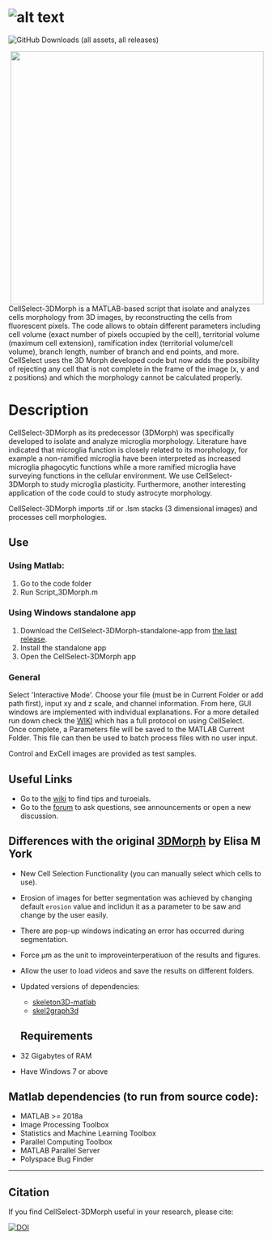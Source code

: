 
# ![alt text](https://github.com/CGK-Laboratory/.github/assets/133057205/2d6d4003-04c6-4772-a32e-27d45efd12fa "Logo Title Text 1")
![GitHub Downloads (all assets, all releases)](https://img.shields.io/github/downloads/CGK-Laboratory/CellSelect-3DMorph/total?style=for-the-badge&color=0c9310)


<img align="right" src="https://github.com/CGK-Laboratory/CellSelect_3DMorph/assets/133057205/84d05c81-4c03-4797-9398-2243a37b15f6" width="500">
CellSelect-3DMorph is a MATLAB-based script that isolate and analyzes cells morphology from 3D images, by reconstructing the cells from fluorescent pixels. The code allows to obtain different parameters including cell volume (exact number of pixels occupied by the cell), territorial volume (maximum cell extension), ramification index (territorial volume/cell volume), branch length, number of branch and end points, and more. CellSelect uses the 3D Morph developed code but now adds the possibility of rejecting any cell that is not complete in the frame of the image (x, y and z positions) and which the morphology cannot be calculated properly.


Description
===========
CellSelect-3DMorph as its predecessor (3DMorph) was specifically developed to isolate and analyze microglia morphology. Literature have indicated that microglia function is closely related to its morphology, for example a non-ramified microglia have been interpreted as increased microglia phagocytic functions while a more ramified microglia have surveying functions in the cellular environment. We use CellSelect-3DMorph to study microglia plasticity. Furthermore, another interesting application of the code could to study astrocyte morphology. 

CellSelect-3DMorph imports .tif or .lsm stacks (3 dimensional images) and processes cell morphologies.

## Use

### Using Matlab:
1. Go to the code folder
2. Run Script_3DMorph.m

### Using Windows standalone app
1. Download the CellSelect-3DMorph-standalone-app from [the last release](https://github.com/CGK-Laboratory/CellSelect-3DMorph/releases/latest).
2. Install the standalone app
3. Open the CellSelect-3DMorph app

### General
Select 'Interactive Mode'. Choose your file (must be in Current Folder or add path first), input xy and z scale, and channel information. 
From here, GUI windows are implemented with individual explanations. For a more detailed run down check the [WIKI]() which has a full protocol on using CellSelect. 
Once complete, a Parameters file will be saved to the MATLAB Current Folder. This file can then be used to batch process files with no user input. 

Control and ExCell images are provided as test samples. 

## Useful Links

- Go to the [wiki](https://github.com/CGK-Laboratory/CellSelect-3DMorph/wiki) to find tips and turoeials.
- Go to the [forum](https://github.com/CGK-Laboratory/CellSelect-3DMorph/discussions) to ask questions, see announcements or open a new discussion.
  
## Differences with the original [3DMorph](https://github.com/ElisaYork/3DMorph) by Elisa M York
- New Cell Selection Functionality (you can manually select which cells to use).
- Erosion of images for better segmentation was achieved by changing default `erosion` value and inclidun it as a parameter to be saw and change by the user easily.
- There are pop-up windows indicating an error has occurred during segmentation.
- Force µm as the unit to improveinterperatiuon of the results and figures.
- Allow the user to load videos and save the results on different folders.
- Updated versions of dependencies:
  * [skeleton3D-matlab](https://github.com/phi-max/skeleton3d-matlab)
  * [skel2graph3d](https://github.com/phi-max/skel2graph3d-matlab)

  
  ## Requirements 
- 32 Gigabytes of RAM
- Have Windows 7 or above


## Matlab dependencies (to run from source code):
- MATLAB >= 2018a
- Image Processing Toolbox
- Statistics and Machine Learning Toolbox
- Parallel Computing Toolbox
- MATLAB Parallel Server
- Polyspace Bug Finder

------------------------------------------------------------

## Citation

If you find CellSelect-3DMorph useful in your research, please cite:

[![DOI](https://zenodo.org/badge/DOI/10.5281/zenodo.12587784.svg)](https://doi.org/10.5281/zenodo.12587783)
